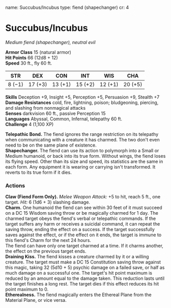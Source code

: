 name: Succubus/Incubus
type: fiend (shapechanger)
cr: 4

# Succubus/Incubus 
_Medium fiend (shapechanger), neutral evil_

**Armor Class** 15 (natural armor)    
**Hit Points** 66 (12d8 + 12)    
**Speed** 30 ft., fly 60 ft. 

| STR     | DEX     | CON     | INT     | WIS     | CHA     |
|---------|---------|---------|---------|---------|---------|
| 8 (−1)  | 17 (+3) | 13 (+1) | 15 (+2) | 12 (+1) | 20 (+5) |

**Skills** Deception +9, Insight +5, Perception +5, Persuasion +9, Stealth +7    
**Damage Resistances** cold, fire, lightning, poison; bludgeoning, piercing, and slashing from nonmagical attacks    
**Senses** darkvision 60 ft., passive Perception 15    
**Languages** Abyssal, Common, Infernal, telepathy 60 ft.    
**Challenge** 4 (1,100 XP) 

**Telepathic Bond.** The fiend ignores the range restriction on its telepathy when communicating with a creature it has charmed. The two don't even need to be on the same plane of existence.    
**Shapechanger.** The fiend can use its action to polymorph into a Small or Medium humanoid, or back into its true form. Without wings, the fiend loses its flying speed. Other than its size and speed, its statistics are the same in each form. Any equipment it is wearing or carrying isn't transformed. It reverts to its true form if it dies. 

### Actions 
**Claw (Fiend Form Only).** _Melee Weapon Attack:_ +5 to hit, reach 5 ft., one target. _Hit:_ 6 (1d6 + 3) slashing damage.    
**Charm.** One humanoid the fiend can see within 30 feet of it must succeed on a DC 15 Wisdom saving throw or be magically charmed for 1 day. The charmed target obeys the fiend's verbal or telepathic commands. If the target suffers any harm or receives a suicidal command, it can repeat the saving throw, ending the effect on a success. If the target successfully saves against the effect, or if the effect on it ends, the target is immune to this fiend's Charm for the next 24 hours.    
The fiend can have only one target charmed at a time. If it charms another, the effect on the previous target ends.    
**Draining Kiss.** The fiend kisses a creature charmed by it or a willing creature. The target must make a DC 15 Constitution saving throw against this magic, taking 32 (5d10 + 5) psychic damage on a failed save, or half as much damage on a successful one. The target's hit point maximum is reduced by an amount equal to the damage taken. This reduction lasts until the target finishes a long rest. The target dies if this effect reduces its hit point maximum to 0.    
**Etherealness.** The fiend magically enters the Ethereal Plane from the Material Plane, or vice versa.